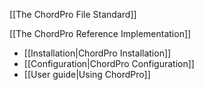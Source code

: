 [[The ChordPro File Standard]]

[[The ChordPro Reference Implementation]]
* [[Installation|ChordPro Installation]]
* [[Configuration|ChordPro Configuration]]
* [[User guide|Using ChordPro]]